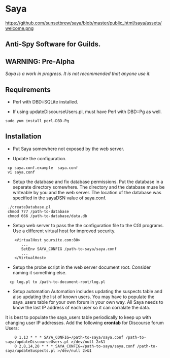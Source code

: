 # Saya

https://github.com/sunsetbrew/saya/blob/master/public_html/saya/assets/welcome.png

## Anti-Spy Software for Guilds.

>
## WARNING: Pre-Alpha

*Saya is a work in progress. It is not recommended that anyone use it.*

## Requirements

- Perl with DBD::SQLite installed.

- If using updateDiscourseUsers.pl, must have Perl with DBD::Pg as well.
```
sudo yum install perl-DBD-Pg
```

## Installation

- Put Saya somewhere not exposed by the web server.

- Update the configuration. 
```
 cp saya.conf.example  saya.conf
 vi saya.conf
```

- Setup the database and fix database permissions.  Put the database in a seperate directory somewhere.  The directory and the database muse be writeable by you and the web server.  The location of the database was specified in the sayaDSN value of saya.conf.
```
 ./createDatabase.pl
 chmod 777 /path-to-database
 chmod 666 /path-to-database/data.db
```

- Setup web server to pass the the configuration file to the CGI programs.
Use a different virtual host for improved security.
```
    <VirtualHost yoursite.com:80>
       ...
       SetEnv SAYA_CONFIG /path-to-saya/saya.conf
       ...
    </VirtualHost>
```

- Setup the probe script in the web server document root. Consider naming it something else.
```
  cp log.pl to /path-to-document-root/log.pl
```

- Setup automation
Automation includes updating the suspects table and also updating the list of known users.
You may have to populate the saya_users table for your own forum in your own way.  All Saya needs to know the last IP address of each user so it can corralate the data.

It is best to populate the saya_users table periodically to keep up with changing user IP addresses.
Add the following **crontab** for Discourse forum Users:
```
    0 1,13 * * * SAYA_CONFIG=/path-to-saya/saya.conf /path-to-saya/updateDiscourseUsers.pl >/dev/null 2>&1
    0 2,8,14,20 * * * SAYA_CONFIG=/path-to-saya/saya.conf /path-to-saya/updateSuspects.pl >/dev/null 2>&1
```
